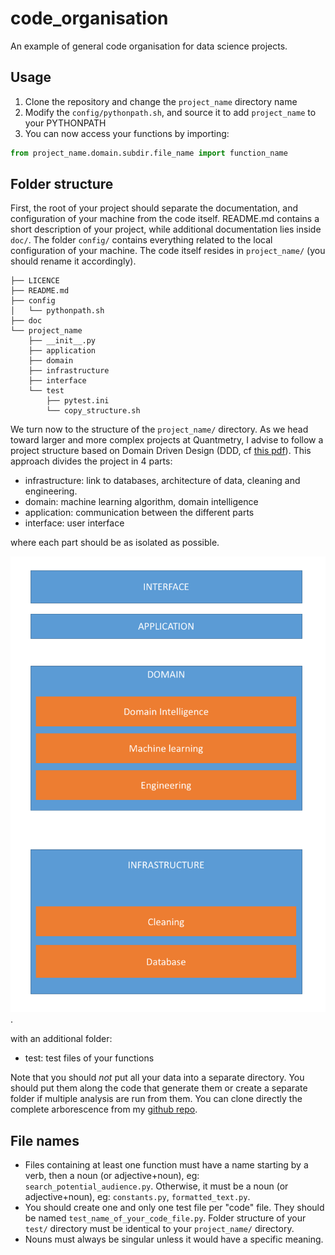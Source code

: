 # code_organisation
An example of general code organisation for data science projects. 

## Usage
1. Clone the repository and change the `project_name` directory name
2. Modify the `config/pythonpath.sh`, and source it to add `project_name` to your PYTHONPATH
3. You can now access your functions by importing:

```python
from project_name.domain.subdir.file_name import function_name
```


## Folder structure 
First, the root of your project should separate the documentation, and configuration of your machine from the code itself. README.md contains a short description of your project, while additional documentation lies inside `doc/`. The folder `config/` contains everything related to the local configuration of your machine. The code itself resides in `project_name/` (you should rename it accordingly).

```
├── LICENCE
├── README.md
├── config
│   └── pythonpath.sh
├── doc
└── project_name
    ├── __init__.py
    ├── application
    ├── domain
    ├── infrastructure
    ├── interface
    └── test
        ├── pytest.ini
        └── copy_structure.sh
```

 We turn now to the structure of the `project_name/` directory. As we head toward larger and more complex projects at Quantmetry, I advise to follow a project structure based on Domain Driven Design (DDD, cf [this pdf](http://blog.infosaurus.fr/public/docs/DDDViteFait.pdf)). This approach divides the project in 4 parts:

- infrastructure: link to databases, architecture of data, cleaning and engineering.
- domain: machine learning algorithm, domain intelligence
- application: communication between the different parts
- interface: user interface

where each part should be as isolated as possible.

![alt text](doc/domain_driven_design.png "Architecture of the project based on DDD, with the casual data science blocks.").

with an additional folder:

- test: test files of your functions

Note that you should *not* put all your data into a separate directory. You should put them along the code that generate them or create a separate folder if multiple analysis are run from them. You can clone directly the complete arborescence from my [github repo](https://github.com/ldocao/code_organisation).


## File names
- Files containing at least one function must have a name starting by a verb, then a noun (or adjective+noun), eg: `search_potential_audience.py`. Otherwise, it must be a noun (or adjective+noun), eg: `constants.py`, `formatted_text.py`.
- You should create one and only one test file per "code" file. They should be named `test_name_of_your_code_file.py`. Folder structure of your `test/` directory must be identical to your `project_name/` directory. 
- Nouns must always be singular unless it would have a specific meaning.
